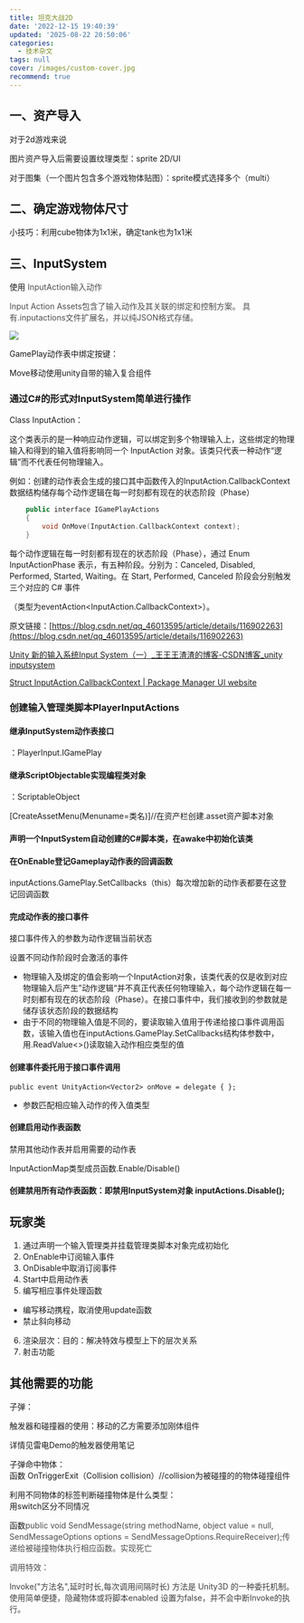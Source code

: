 ```yaml
---
title: 坦克大战2D
date: '2022-12-15 19:40:39'
updated: '2025-08-22 20:50:06'
categories:
  - 技术杂文
tags: null
cover: /images/custom-cover.jpg
recommend: true
---
```

## 一、资产导入
对于2d游戏来说

图片资产导入后需要设置纹理类型：sprite 2D/UI

对于图集（一个图片包含多个游戏物体贴图）：sprite模式选择多个（multi）

## 二、确定游戏物体尺寸
小技巧：利用cube物体为1x1米，确定tank也为1x1米

## 三、InputSystem
使用<font style="color:rgb(77, 77, 77);"> InputAction输入动作</font>

<font style="color:rgb(77, 77, 77);">Input Action Assets包含了输入动作及其关联的绑定和控制方案。 具有.inputactions文件扩展名，并以纯JSON格式存储。</font>

![](/images/3ca0dcca347d846bb817c5748afecc63.png)

GamePlay动作表中绑定按键：

Move移动使用unity自带的输入复合组件

### 通过C#的形式对InputSystem简单进行操作
Class InputAction：

这个类表示的是一种响应动作逻辑，可以绑定到多个物理输入上，这些绑定的物理输入和得到的输入值将影响同一个 InputAction 对象。该类只代表一种动作“逻辑”而不代表任何物理输入。

例如：创建的动作表会生成的接口其中函数传入的InputAction.CallbackContext 数据结构储存每个动作逻辑在每一时刻都有现在的状态阶段（Phase）

```cpp
    public interface IGamePlayActions
    {
        void OnMove(InputAction.CallbackContext context);
    }
```

每个动作逻辑在每一时刻都有现在的状态阶段（Phase），通过 Enum InputActionPhase 表示，有五种阶段。分别为：Canceled, Disabled, Performed, Started, Waiting。在 Start, Performed, Canceled 阶段会分别触发三个对应的 C# 事件

（类型为eventAction<InputAction.CallbackContext>）。



原文链接：[https://blog.csdn.net/qq_46013595/article/details/116902263](https://blog.csdn.net/qq_46013595/article/details/116902263)

[Unity 新的输入系统Input System（一）_王王王渣渣的博客-CSDN博客_unity inputsystem](https://blog.csdn.net/wangjiangrong/article/details/104020387#:~:text=%E6%AF%8F%E4%B8%AA%E4%BA%8B%E4%BB%B6%E7%9A%84%E6%96%B9%E6%B3%95%E9%83%BD%E9%9C%80%E8%A6%81%E4%B8%80%E4%B8%AAInputAction.CallbackContext%E5%8F%82%E6%95%B0%EF%BC%8C%E6%88%91%E4%BB%AC%E5%8F%AF%E4%BB%A5%E4%BB%8E%E4%B8%AD%E8%8E%B7%E5%8F%96%E4%B8%80%E4%BA%9B%E4%BA%8B%E4%BB%B6%E4%BF%A1%E6%81%AF%E3%80%82%20public,void%20OnMove%28InputAction.CallbackContext%20context%29)

[Struct InputAction.CallbackContext | Package Manager UI website](https://docs.unity3d.com/Packages/com.unity.inputsystem@0.9/api/UnityEngine.InputSystem.InputAction.CallbackContext.html)

### 创建输入管理类脚本PlayerInputActions
#### 继承InputSystem动作表接口
：PlayerInput.IGamePlay

#### 继承ScriptObjectable实现编程类对象
：ScriptableObject

[CreateAssetMenu(Menuname=类名)]//在资产栏创建.asset资产脚本对象

#### 声明一个InputSystem自动创建的C#脚本类，在awake中初始化该类
#### 在OnEnable登记Gameplay动作表的回调函数
inputActions.GamePlay.SetCallbacks（this）每次增加新的动作表都要在这登记回调函数

#### 完成动作表的接口事件
接口事件传入的参数为动作逻辑当前状态

设置不同动作阶段时会激活的事件

+ 物理输入及绑定的值会影响一个InputAction对象，该类代表的仅是收到对应物理输入后产生”动作逻辑“并不真正代表任何物理输入，每个动作逻辑在每一时刻都有现在的状态阶段（Phase）。在接口事件中，我们接收到的参数就是储存该状态阶段的数据结构
+ 由于不同的物理输入值是不同的，要读取输入值用于传递给接口事件调用函数，该输入值也在inputActions.GamePlay.SetCallbacks结构体参数中，用.ReadValue<>()读取输入动作相应类型的值

#### 创建事件委托用于接口事件调用
    public event UnityAction<Vector2> onMove = delegate { };

+ 参数匹配相应输入动作的传入值类型

#### 创建启用动作表函数
禁用其他动作表并启用需要的动作表

InputActionMap类型成员函数.Enable/Disable()

#### 创建禁用所有动作表函数：即禁用InputSystem对象 inputActions.Disable();
## 玩家类
1. 通过声明一个输入管理类并挂载管理类脚本对象完成初始化
2. OnEnable中订阅输入事件
3. OnDisable中取消订阅事件
4. Start中启用动作表
5. 编写相应事件处理函数
+ 编写移动携程，取消使用update函数
+ 禁止斜向移动
6. 渲染层次：目的：解决特效与模型上下的层次关系
7. 射击功能

## 其他需要的功能
子弹：

触发器和碰撞器的使用：移动的乙方需要添加刚体组件

详情见雷电Demo的触发器使用笔记

子弹命中物体：  
函数 OnTriggerExit（Collision collision）//collision为被碰撞的的物体碰撞组件

利用不同物体的标签判断碰撞物体是什么类型：  
用switch区分不同情况

函数<font style="color:rgb(77, 77, 77);">public void SendMessage(string methodName, object value = null, SendMessageOptions options = SendMessageOptions.RequireReceiver);传递给被碰撞物体执行相应函数。实现死亡</font>

<font style="color:rgb(77, 77, 77);"></font>

<font style="color:rgb(77, 77, 77);">调用特效：</font>

<font style="color:rgba(0, 0, 0, 0.75);">Invoke(</font><font style="color:rgba(0, 0, 0, 0.75);">"方法名",延时时长,每次调用间隔时长</font><font style="color:rgba(0, 0, 0, 0.75);">) 方法是 Unity3D 的一种委托机制。使用简单便捷，隐藏物体或将脚本enabled 设置为false，并不会中断Invoke的执行。 </font>
